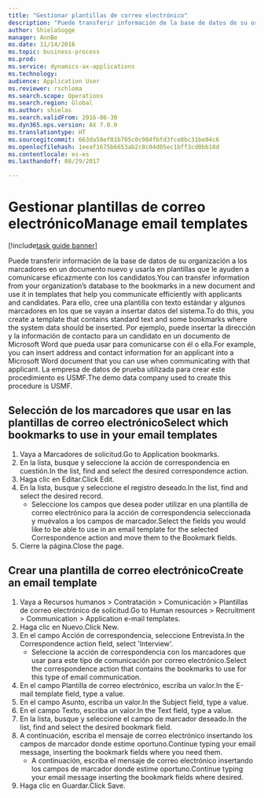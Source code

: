 ```yaml
--- 
title: "Gestionar plantillas de correo electrónico"
description: "Puede transferir información de la base de datos de su organización a los marcadores en un documento nuevo y usarla en plantillas que le ayuden a comunicarse eficazmente con los candidatos."
author: ShielaSogge
manager: AnnBe
ms.date: 11/14/2016
ms.topic: business-process
ms.prod: 
ms.service: dynamics-ax-applications
ms.technology: 
audience: Application User
ms.reviewer: rschloma
ms.search.scope: Operations
ms.search.region: Global
ms.author: shielas
ms.search.validFrom: 2016-06-30
ms.dyn365.ops.version: AX 7.0.0
ms.translationtype: HT
ms.sourcegitcommit: 663da58ef01b705c0c984fbfd3fce8bc31be04c6
ms.openlocfilehash: 1eeaf1675b6653ab2c8c04d05ec1bff3cd0bb18d
ms.contentlocale: es-es
ms.lasthandoff: 08/29/2017

---
```

# <a name="manage-email-templates"></a><span data-ttu-id="d4454-103">Gestionar plantillas de correo electrónico</span><span class="sxs-lookup"><span data-stu-id="d4454-103">Manage email templates</span></span>

[!include[task guide banner](../../includes/task-guide-banner.md)]

<span data-ttu-id="d4454-104">Puede transferir información de la base de datos de su organización a los marcadores en un documento nuevo y usarla en plantillas que le ayuden a comunicarse eficazmente con los candidatos.</span><span class="sxs-lookup"><span data-stu-id="d4454-104">You can transfer information from your organization’s database to the bookmarks in a new document and use it in templates that help you communicate efficiently with applicants and candidates.</span></span> <span data-ttu-id="d4454-105">Para ello, cree una plantilla con texto estándar y algunos marcadores en los que se vayan a insertar datos del sistema.</span><span class="sxs-lookup"><span data-stu-id="d4454-105">To do this, you create a template that contains standard text and some bookmarks where the system data should be inserted.</span></span> <span data-ttu-id="d4454-106">Por ejemplo, puede insertar la dirección y la información de contacto para un candidato en un documento de Microsoft Word que pueda usar para comunicarse con él o ella.</span><span class="sxs-lookup"><span data-stu-id="d4454-106">For example, you can insert address and contact information for an applicant into a Microsoft Word document that you can use when communicating with that applicant.</span></span> <span data-ttu-id="d4454-107">La empresa de datos de prueba utilizada para crear este procedimiento es USMF.</span><span class="sxs-lookup"><span data-stu-id="d4454-107">The demo data company used to create this procedure is USMF.</span></span>


## <a name="select-which-bookmarks-to-use-in-your-email-templates"></a><span data-ttu-id="d4454-108">Selección de los marcadores que usar en las plantillas de correo electrónico</span><span class="sxs-lookup"><span data-stu-id="d4454-108">Select which bookmarks to use in your email templates</span></span>
1. <span data-ttu-id="d4454-109">Vaya a Marcadores de solicitud.</span><span class="sxs-lookup"><span data-stu-id="d4454-109">Go to Application bookmarks.</span></span>
2. <span data-ttu-id="d4454-110">En la lista, busque y seleccione la acción de correspondencia en cuestión.</span><span class="sxs-lookup"><span data-stu-id="d4454-110">In the list, find and select the desired correspondence action.</span></span>
3. <span data-ttu-id="d4454-111">Haga clic en Editar.</span><span class="sxs-lookup"><span data-stu-id="d4454-111">Click Edit.</span></span>
4. <span data-ttu-id="d4454-112">En la lista, busque y seleccione el registro deseado.</span><span class="sxs-lookup"><span data-stu-id="d4454-112">In the list, find and select the desired record.</span></span>
    * <span data-ttu-id="d4454-113">Seleccione los campos que desea poder utilizar en una plantilla de correo electrónico para la acción de correspondencia seleccionada y muévalos a los campos de marcador.</span><span class="sxs-lookup"><span data-stu-id="d4454-113">Select the fields you would like to be able to use in an email template for the selected Correspondence action and move them to the Bookmark fields.</span></span>  
5. <span data-ttu-id="d4454-114">Cierre la página.</span><span class="sxs-lookup"><span data-stu-id="d4454-114">Close the page.</span></span>

## <a name="create-an-email-template"></a><span data-ttu-id="d4454-115">Crear una plantilla de correo electrónico</span><span class="sxs-lookup"><span data-stu-id="d4454-115">Create an email template</span></span>
1. <span data-ttu-id="d4454-116">Vaya a Recursos humanos > Contratación > Comunicación > Plantillas de correo electrónico de solicitud.</span><span class="sxs-lookup"><span data-stu-id="d4454-116">Go to Human resources > Recruitment > Communication > Application e-mail templates.</span></span>
2. <span data-ttu-id="d4454-117">Haga clic en Nuevo.</span><span class="sxs-lookup"><span data-stu-id="d4454-117">Click New.</span></span>
3. <span data-ttu-id="d4454-118">En el campo Acción de correspondencia, seleccione Entrevista.</span><span class="sxs-lookup"><span data-stu-id="d4454-118">In the Correspondence action field, select 'Interview'.</span></span>
    * <span data-ttu-id="d4454-119">Seleccione la acción de correspondencia con los marcadores que usar para este tipo de comunicación por correo electrónico.</span><span class="sxs-lookup"><span data-stu-id="d4454-119">Select the correspondence action that contains the bookmarks to use for this type of email communication.</span></span>  
4. <span data-ttu-id="d4454-120">En el campo Plantilla de correo electrónico, escriba un valor.</span><span class="sxs-lookup"><span data-stu-id="d4454-120">In the E-mail template field, type a value.</span></span>
5. <span data-ttu-id="d4454-121">En el campo Asunto, escriba un valor.</span><span class="sxs-lookup"><span data-stu-id="d4454-121">In the Subject field, type a value.</span></span>
6. <span data-ttu-id="d4454-122">En el campo Texto, escriba un valor.</span><span class="sxs-lookup"><span data-stu-id="d4454-122">In the Text field, type a value.</span></span>
7. <span data-ttu-id="d4454-123">En la lista, busque y seleccione el campo de marcador deseado.</span><span class="sxs-lookup"><span data-stu-id="d4454-123">In the list, find and select the desired bookmark field.</span></span>
8. <span data-ttu-id="d4454-124">A continuación, escriba el mensaje de correo electrónico insertando los campos de marcador donde estime oportuno.</span><span class="sxs-lookup"><span data-stu-id="d4454-124">Continue typing your email message, inserting the bookmark fields where you need them.</span></span>
    * <span data-ttu-id="d4454-125">A continuación, escriba el mensaje de correo electrónico insertando los campos de marcador donde estime oportuno.</span><span class="sxs-lookup"><span data-stu-id="d4454-125">Continue typing your email message inserting the bookmark fields where desired.</span></span>  
9. <span data-ttu-id="d4454-126">Haga clic en Guardar.</span><span class="sxs-lookup"><span data-stu-id="d4454-126">Click Save.</span></span>


